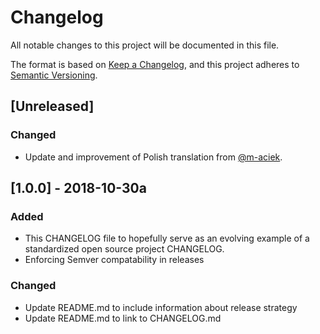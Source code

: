 # Changelog
All notable changes to this project will be documented in this file.

The format is based on [Keep a Changelog](https://keepachangelog.com/en/1.0.0/),
and this project adheres to [Semantic Versioning](https://semver.org/spec/v2.0.0.html).

## [Unreleased]
### Changed
- Update and improvement of Polish translation from [@m-aciek](https://github.com/m-aciek).

## [1.0.0] - 2018-10-30a

### Added
- This CHANGELOG file to hopefully serve as an evolving example of a
  standardized open source project CHANGELOG.
- Enforcing Semver compatability in releases

### Changed
- Update README.md to include information about release strategy
- Update README.md to link to CHANGELOG.md
